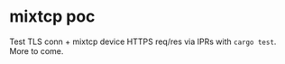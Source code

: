 # mixtcp poc

Test TLS conn + mixtcp device HTTPS req/res via IPRs with `cargo test`. More to come.
